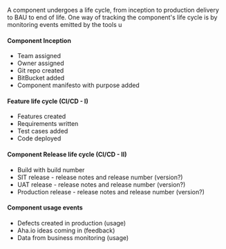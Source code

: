 A component undergoes a life cycle, from inception to production delivery to BAU to end of life.  One way of tracking the component's life cycle is by monitoring events emitted by the tools u

#### Component Inception
- Team assigned 
- Owner assigned 
- Git repo created
- BitBucket added
- Component manifesto with purpose added

#### Feature life cycle (CI/CD - I)
- Features created
- Requirements written
- Test cases added
- Code deployed

####  Component Release life cycle (CI/CD - II)
- Build with build number
- SIT release - release notes and release number (version?)
- UAT release - release notes and release number (version?)
- Production release  - release notes and release number (version?)

#### Component usage events
- Defects created in production (usage)
- Aha.io ideas coming in (feedback)
- Data from business monitoring (usage)
<!--stackedit_data:
eyJoaXN0b3J5IjpbMTAyNDcyMTcxMCwtMTc4Njc1ODY5OV19
-->
